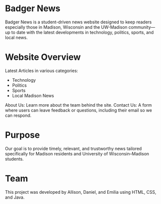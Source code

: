 
# Badger News

Badger News is a student-driven news website designed to keep readers especially those in Madison, Wisconsin and the UW-Madison community—up to date with the latest developments in technology, politics, sports, and local news.

# Website Overview

Latest Articles in various categories:

- Technology
- Politics
- Sports
- Local Madison News

About Us: Learn more about the team behind the site.
Contact Us: A form where users can leave feedback or questions, including their email so we can respond. 

# Purpose

Our goal is to provide timely, relevant, and trustworthy news tailored specifically for Madison residents and University of Wisconsin–Madison students.

# Team
This project was developed by Allison, Daniel, and Emilia using HTML, CSS, and Java.

